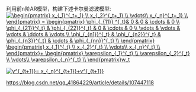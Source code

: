 利用前n阶AR模型，构建下述卡尔曼滤波模型:
<a href="https://www.codecogs.com/eqnedit.php?latex=\begin{pmatrix}&space;x_{_1}^{_t&plus;_1}&space;\\&space;x_{_2}^{_t&plus;_1}&space;\\&space;\vdots\\&space;x_{_n}^{_t&plus;_1}&space;\\&space;\end{pmatrix}&space;=&space;\begin{pmatrix}&space;\phi_{_{11}}&space;^{_t}&&space;0&space;&&space;0&space;&&space;\cdots&space;&&space;0&space;\\&space;\phi_{_{21}}^{_t}&space;&&space;\phi_{_{22}}^{_t}&space;&&space;0&space;&&space;\cdots&space;&&space;0&space;\\&space;\vdots&space;&&space;\vdots&space;&&space;\vdots&space;&&space;\ddots&space;&&space;\vdots&space;\\&space;\phi_{_{n1}}^{_t}&space;&&space;\phi_{_{n2}}^{_t}&space;&&space;\phi_{_{n3}}^{_t}&space;&&space;\cdots&space;&&space;\phi_{_{nn}}^{_t}&space;\\&space;\end{pmatrix}&space;\begin{pmatrix}&space;x_{_1}^{_t}&space;\\&space;x_{_2}^{_t}&space;\\&space;\vdots\\&space;x_{_n}^{_t}&space;\\&space;\end{pmatrix}&plus;&space;\begin{pmatrix}&space;\varepsilon_{_1}^{_t}&space;\\&space;\varepsilon_{_2}^{_t}&space;\\&space;\vdots\\&space;\varepsilon_{_n}^{_t}&space;\\&space;\end{pmatrix}w_t" target="_blank"><img src="https://latex.codecogs.com/png.latex?\begin{pmatrix}&space;x_{_1}^{_t&plus;_1}&space;\\&space;x_{_2}^{_t&plus;_1}&space;\\&space;\vdots\\&space;x_{_n}^{_t&plus;_1}&space;\\&space;\end{pmatrix}&space;=&space;\begin{pmatrix}&space;\phi_{_{11}}&space;^{_t}&&space;0&space;&&space;0&space;&&space;\cdots&space;&&space;0&space;\\&space;\phi_{_{21}}^{_t}&space;&&space;\phi_{_{22}}^{_t}&space;&&space;0&space;&&space;\cdots&space;&&space;0&space;\\&space;\vdots&space;&&space;\vdots&space;&&space;\vdots&space;&&space;\ddots&space;&&space;\vdots&space;\\&space;\phi_{_{n1}}^{_t}&space;&&space;\phi_{_{n2}}^{_t}&space;&&space;\phi_{_{n3}}^{_t}&space;&&space;\cdots&space;&&space;\phi_{_{nn}}^{_t}&space;\\&space;\end{pmatrix}&space;\begin{pmatrix}&space;x_{_1}^{_t}&space;\\&space;x_{_2}^{_t}&space;\\&space;\vdots\\&space;x_{_n}^{_t}&space;\\&space;\end{pmatrix}&plus;&space;\begin{pmatrix}&space;\varepsilon_{_1}^{_t}&space;\\&space;\varepsilon_{_2}^{_t}&space;\\&space;\vdots\\&space;\varepsilon_{_n}^{_t}&space;\\&space;\end{pmatrix}w_t" title="\begin{pmatrix} x_{_1}^{_t+_1} \\ x_{_2}^{_t+_1} \\ \vdots\\ x_{_n}^{_t+_1} \\ \end{pmatrix} = \begin{pmatrix} \phi_{_{11}} ^{_t}& 0 & 0 & \cdots & 0 \\ \phi_{_{21}}^{_t} & \phi_{_{22}}^{_t} & 0 & \cdots & 0 \\ \vdots & \vdots & \vdots & \ddots & \vdots \\ \phi_{_{n1}}^{_t} & \phi_{_{n2}}^{_t} & \phi_{_{n3}}^{_t} & \cdots & \phi_{_{nn}}^{_t} \\ \end{pmatrix} \begin{pmatrix} x_{_1}^{_t} \\ x_{_2}^{_t} \\ \vdots\\ x_{_n}^{_t} \\ \end{pmatrix}+ \begin{pmatrix} \varepsilon_{_1}^{_t} \\ \varepsilon_{_2}^{_t} \\ \vdots\\ \varepsilon_{_n}^{_t} \\ \end{pmatrix}w_t" /></a>


<a href="https://www.codecogs.com/eqnedit.php?latex=y^{_{t&plus;1}}=&space;x_{_n}^{_{t&plus;1}}&plus;v^{_{t&plus;1}}" target="_blank"><img src="https://latex.codecogs.com/png.latex?y^{_{t&plus;1}}=&space;x_{_n}^{_{t&plus;1}}&plus;v^{_{t&plus;1}}" title="y^{_{t+1}}= x_{_n}^{_{t+1}}+v^{_{t+1}}" /></a>

https://blog.csdn.net/qq_41864229/article/details/107447118
